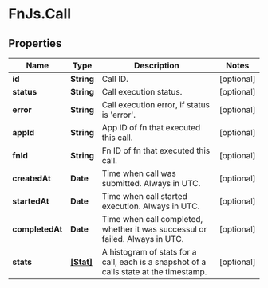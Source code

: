 # FnJs.Call

## Properties
Name | Type | Description | Notes
------------ | ------------- | ------------- | -------------
**id** | **String** | Call ID. | [optional] 
**status** | **String** | Call execution status. | [optional] 
**error** | **String** | Call execution error, if status is &#39;error&#39;. | [optional] 
**appId** | **String** | App ID of fn that executed this call. | [optional] 
**fnId** | **String** | Fn ID of fn that executed this call. | [optional] 
**createdAt** | **Date** | Time when call was submitted. Always in UTC. | [optional] 
**startedAt** | **Date** | Time when call started execution. Always in UTC. | [optional] 
**completedAt** | **Date** | Time when call completed, whether it was successul or failed. Always in UTC. | [optional] 
**stats** | [**[Stat]**](Stat.md) | A histogram of stats for a call, each is a snapshot of a calls state at the timestamp. | [optional] 


